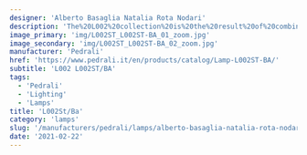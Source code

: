 ```yaml
---
designer: 'Alberto Basaglia Natalia Rota Nodari'
description: 'The%20L002%20collection%20is%20the%20result%20of%20combining%20two%20moulded%20polycarbonate%20shells%20and%20it%20stands%20out%20for%20its%20soft%20and%20sinuous%20shapes.%20Floor%20lamp%20with%20two%20injection%20moulded%20polycarbonate%20diffusers%20%D8%20520mm%2C%20steel%20base%20and%20central%20stem.%20Foot%20pedal%20to%20swith%20on.'
image_primary: 'img/L002ST_L002ST-BA_01_zoom.jpg'
image_secondary: 'img/L002ST_L002ST-BA_02_zoom.jpg'
manufacturer: 'Pedrali'
href: 'https://www.pedrali.it/en/products/catalog/Lamp-L002ST-BA/'
subtitle: 'L002 L002ST/BA'
tags:
  - 'Pedrali'
  - 'Lighting'
  - 'Lamps'
title: 'L002St/Ba'
category: 'lamps'
slug: '/manufacturers/pedrali/lamps/alberto-basaglia-natalia-rota-nodari-l-002-st-ba'
date: '2021-02-22'
---
```

